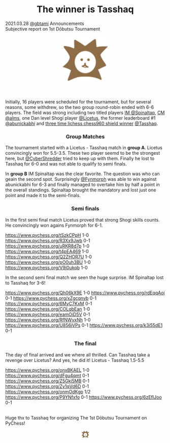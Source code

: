 <h1 align="center">The winner is Tasshaq</h1>

<div class="meta-headline">
    <div class= "meta">
        <span class="text">2021.03.28</span>
        <span class="text"><a href="/@/gbtami">@gbtami</a></span>
        <span class="text">Announcements</span>
    </div>
    <div class= "headline">
    Subjective report on 1st Dōbutsu Tournament
    </div>
</div>

<p align="center">
  <img src="https://github.com/gbtami/pychess-variants/blob/master/static/icons/Dobutsu.svg" width="150" height="150">
</p>
<br>

Initially, 16 players were scheduled for the tournament, but for several reasons, some withdrew, so the two group round-robin ended with 6-6 players. The field was strong including two titled players [IM @Spinaltap](https://www.pychess.org/@/Spinaltap), [CM @alms](https://www.pychess.org/@/alms), one Dan level Shogi player [@Licetus](https://www.pychess.org/@/Licetus), the former leaderboard #1 [@abunickabhi](https://www.pychess.org/@/abunickabhi) and [three time lichess chess960 shield winner](https://lichess.org/tournament/shields/chess960) [@Tasshaq](https://www.pychess.org/@/Tasshaq).

<h3 align="center">Group Matches</h3>

The tournament started with a Licetus - Tasshaq match in **group A**. Licetus convincingly won for 5.5-3.5. These two player seemd to be the strongest here, but [@CyberShredder](https://www.pychess.org/@/CyberShredder) tried to keep up with them. Finally he lost to Tasshaq for 6-0 and was not able to qualify to semi finals.

In **group B** IM Spinaltap was the clear favorite. The question was who can geain the second spot. Surprisingly [@Fynmorph](https://www.pychess.org/@/Fynmorph) was able to win against abunickabhi for 6-3 and finally managed to overtake him by half a point in the overall standings. Spinaltap brought the mandatory and lost just one point and made it to the semi-finals.

<h3 align="center">Semi finals</h3>

In the first semi final match Licetus proved that strong Shogi skills counts. He convincingly won agains Fynmorph for 6-1.

https://www.pychess.org/tSzkCPpH 1-0
https://www.pychess.org/R3Xx9Jwb 0-1
https://www.pychess.org/uRKR8d7p 1-0
https://www.pychess.org/t4pEA469 1-0
https://www.pychess.org/Q2ZHOR7U 1-0
https://www.pychess.org/pO0uh3BU 1-0
https://www.pychess.org/V9j0ukqb 1-0

In the second semi final match we seen the huge surprise. IM Spinaltap lost to Tasshaq for 3-6!

https://www.pychess.org/Qh06kX9E 1-0
https://www.pychess.org/rdEqqAoi 0-1
https://www.pychess.org/xZgcqnvb 0-1
https://www.pychess.org/6MyC7KxM 0-1
https://www.pychess.org/COLqbEan 1-0
https://www.pychess.org/eamOiD5V 0-1
https://www.pychess.org/RfNWvxNh 1-0
https://www.pychess.org/U856jVPs 0-1
https://www.pychess.org/k3i55dE1 0-1

<h3 align="center">The final</h3>

The day of final arrived and we where all thrilled. Can Tasshaq take a revenge over Licetus? And yes, he did it! Licetus - Tasshaq 1.5-5.5

https://www.pychess.org/onxBKAEL 1-0
https://www.pychess.org/dFgu4qmt 0-1
https://www.pychess.org/Z5Gkj5MB 0-1
https://www.pychess.org/Zy1qVd6D 0-1
https://www.pychess.org/onmOdKgp 1/2
https://www.pychess.org/P9YNfxfo 0-1
https://www.pychess.org/6zEfIJoo 0-1

<br>
Huge thx to Tasshaq for organizing The 1st Dōbutsu Tournament on PyChess!
<p align="center">
  <img src="https://github.com/gbtami/pychess-variants/blob/master/static/icons/Dobutsu.svg" width="25" height="25">
</p>
